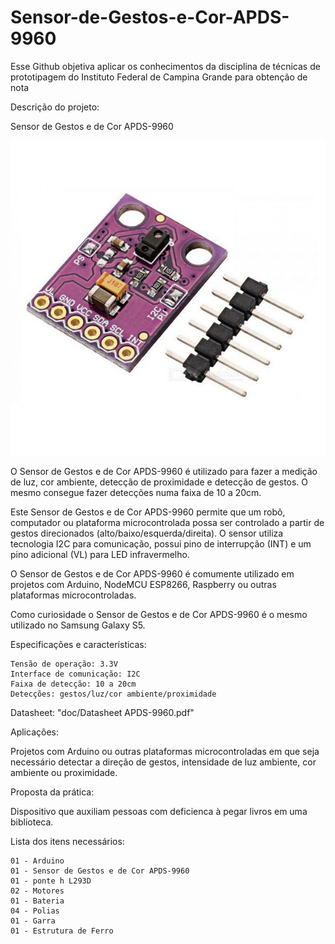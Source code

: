 # Sensor-de-Gestos-e-Cor-APDS-9960
Esse Github objetiva aplicar os conhecimentos da disciplina de técnicas de prototipagem do Instituto Federal de Campina Grande para obtenção de nota

Descrição do projeto:

Sensor de Gestos e de Cor APDS-9960

![img](https://github.com/DaviDosCompiuter/Sensor-de-Gestos-e-Cor-APDS-9960/blob/main/docs/datasheets/Sensor.png)

O Sensor de Gestos e de Cor APDS-9960 é utilizado para fazer a medição de luz, cor ambiente, detecção de proximidade e detecção de gestos. O mesmo consegue fazer detecções numa faixa de 10 a 20cm.

Este Sensor de Gestos e de Cor APDS-9960 permite que um robô, computador ou plataforma microcontrolada possa ser controlado a partir de gestos direcionados (alto/baixo/esquerda/direita). O sensor utiliza tecnologia I2C para comunicação, possui pino de interrupção (INT) e um pino adicional (VL) para LED infravermelho.

O Sensor de Gestos e de Cor APDS-9960 é comumente utilizado em projetos com Arduino, NodeMCU ESP8266, Raspberry ou outras plataformas microcontroladas.

Como curiosidade o Sensor de Gestos e de Cor APDS-9960 é o mesmo utilizado no Samsung Galaxy S5.

Especificações e características:
```
Tensão de operação: 3.3V
Interface de comunicação: I2C
Faixa de detecção: 10 a 20cm
Detecções: gestos/luz/cor ambiente/proximidade
```

Datasheet:
"doc/Datasheet APDS-9960.pdf"

Aplicações:

Projetos com Arduino ou outras plataformas microcontroladas em que seja necessário detectar a direção de gestos, intensidade de luz ambiente, cor ambiente ou proximidade.

Proposta da prática:

Dispositivo que auxiliam pessoas com deficienca à pegar livros em uma biblioteca.

Lista dos itens necessários:
```
01 - Arduino
01 - Sensor de Gestos e de Cor APDS-9960
01 - ponte h L293D
02 - Motores
01 - Bateria
04 - Polias
01 - Garra
01 - Estrutura de Ferro
```



